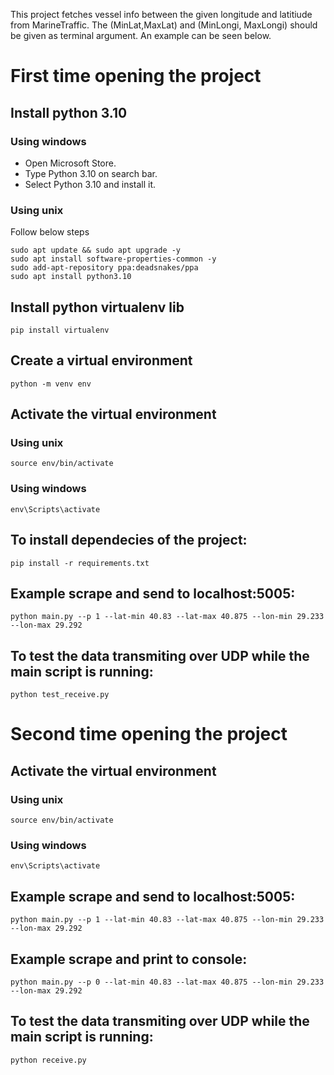 This project fetches vessel info between the given longitude and latitiude from MarineTraffic. The (MinLat,MaxLat) and (MinLongi, MaxLongi) should be given as terminal argument. An example can be seen below.
# First time opening the project

## Install python 3.10
### Using windows
* Open Microsoft Store.
* Type Python 3.10 on search bar.
* Select Python 3.10 and install it.
### Using unix
Follow below steps
```
sudo apt update && sudo apt upgrade -y
sudo apt install software-properties-common -y
sudo add-apt-repository ppa:deadsnakes/ppa
sudo apt install python3.10
```

## Install python virtualenv lib
```pip install virtualenv```
## Create a virtual environment
```python -m venv env```
## Activate the virtual environment
### Using unix
```source env/bin/activate ```
### Using windows 
```env\Scripts\activate ```
## To install dependecies of the project: 
```pip install -r requirements.txt```
## Example scrape and send to localhost:5005:
```python main.py --p 1 --lat-min 40.83 --lat-max 40.875 --lon-min 29.233 --lon-max 29.292```
## To test the data transmiting over UDP while the main script is running:
```python test_receive.py```

# Second time opening the project
## Activate the virtual environment
### Using unix
```source env/bin/activate ```
### Using windows 
```env\Scripts\activate ```
## Example scrape and send to localhost:5005:
```python main.py --p 1 --lat-min 40.83 --lat-max 40.875 --lon-min 29.233 --lon-max 29.292```
## Example scrape and print to console:
```python main.py --p 0 --lat-min 40.83 --lat-max 40.875 --lon-min 29.233 --lon-max 29.292```
## To test the data transmiting over UDP while the main script is running:
```python receive.py```
